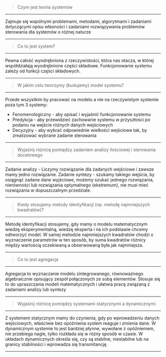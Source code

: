 >Czym jest teoria systemów
---

Zajmuje się wspólnymi problemami, metodami, algorytmami i zadaniami dotyczącymi opisu własności i zadaniami rozwiązywania problemów sterowania dla systemów o różnej naturze

---
>Co to jest system? 
---

Pewna całość wyodrębniona z rzeczywistości, która nas otacza, w której współdziałają wyodrębnione części składowe. Funkcjonowanie systemu zależy od funkcji części składowych.

---
> W jakim celu tworzymy (budujemy) model systemu?
---

Przede wszystkim by pracować na modelu a nie na rzeczywistym systemie poza tym 3 systemy:
- Fenomenologiczny - aby opisać i wyjaśnić funkcjonowanie systemu
- Predykcja - aby przewidzieć zachowanie systemu w przyszłości po podaniu na wejście różnych danych wejściowych
- Decyzyjny - aby wybrać odpowiednie wielkości wejściowe tak, by zrealizować wybrane zadanie sterowania

---
> Wyjaśnij różnicę pomiędzy zadaniem analizy ilościowej i sterowania docelowego
---

Zadanie analizy - Liczymy rozwiązanie dla zadanych wejściowe i zawsze mamy jedno rozwiązanie. Zadanie syntezy - szukamy takiego wejścia, by osiągnąć zadane dane wyjściowe, możemy szukać jednego rozwiązania, nierówności lub rozwiązania optymalnego (ekstremum), nie musi mieć rozwiązania w dopuszczalnym przedziale.

---
>Kiedy stosujemy metody identyfikacji (np. metodę najmniejszych kwadratów)?
---

Metodę identyfikacji stosujemy, gdy mamy o modelu matematycznym wiedzę eksperymentalną, wiedzę eksperta i na ich podstawie chcemy odtworzyć model. W samej metodzie najmniejszych kwadratów chodzi o wyznaczenie parametrów w ten sposób, by suma kwadratów różnicy między wartością oczekiwaną a obserwowaną była jak najmniejsza.

---
> Co to jest agregacja
---

Agregacja to wyznaczanie modelu zintegrowanego, równoważnego algebraicznie opisujący zespół połączonych ze sobą elementów. Stosuje się to do upraszczania modeli matematycznych i ułatwia pracę związaną z zadaniami analizy lub syntezy

---
> Wyjaśnij różnicę pomiędzy systemami statycznymi a dynamicznymi.

---
Z systemem statycznym mamy do czynienia, gdy po wprowadzeniu danych wejściowych, właściwie bez opóźnienia system reaguje i zmienia dane. W dynamicznym systemie to jest bardziej płynne, wywołane z opóźnieniem, nie przebiega nagle, tylko rozkłada się w różny sposób w czasie. W układach dynamicznych określa się, czy są stabilne, niestabilne lub na granicy stabilności i wprowadza się transmitancję.

---